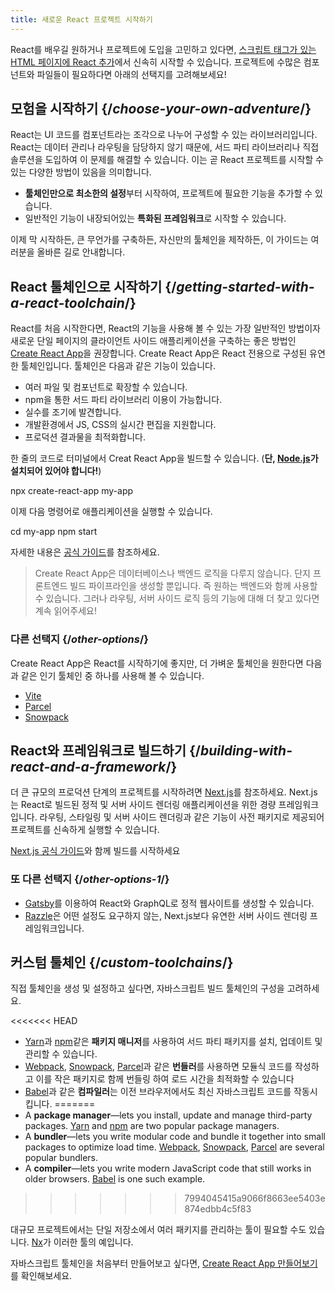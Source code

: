 ```yaml
---
title: 새로운 React 프로젝트 시작하기
---
```


<Intro>

React를 배우길 원하거나 프로젝트에 도입을 고민하고 있다면, [스크립트 태그가 있는 HTML 페이지에 React 추가](/learn/add-react-to-a-website)에서 신속히 시작할 수 있습니다. 프로젝트에 수많은 컴포넌트와 파일들이 필요하다면 아래의 선택지를 고려해보세요!

</Intro>

## 모험을 시작하기 {/*choose-your-own-adventure*/}

React는 UI 코드를 컴포넌트라는 조각으로 나누어 구성할 수 있는 라이브러리입니다. React는 데이터 관리나 라우팅을 담당하지 않기 때문에, 서드 파티 라이브러리나 직접 솔루션을 도입하여 이 문제를 해결할 수 있습니다. 이는 곧 React 프로젝트를 시작할 수 있는 다양한 방법이 있음을 의미합니다.

* **툴체인만으로 최소한의 설정**부터 시작하여, 프로젝트에 필요한 기능을 추가할 수 있습니다.
* 일반적인 기능이 내장되어있는 **특화된 프레임워크**로 시작할 수 있습니다.

이제 막 시작하든, 큰 무언가를 구축하든, 자신만의 툴체인을 제작하든, 이 가이드는 여러분을 올바른 길로 안내합니다.

## React 툴체인으로 시작하기 {/*getting-started-with-a-react-toolchain*/}

React를 처음 시작한다면, React의 기능을 사용해 볼 수 있는 가장 일반적인 방법이자 새로운 단일 페이지의 클라이언트 사이드 애플리케이션을 구축하는 좋은 방법인 [Create React App](https://create-react-app.dev/)을 권장합니다.
Create React App은 React 전용으로 구성된 유연한 툴체인입니다. 툴체인은 다음과 같은 기능이 있습니다.

* 여러 파일 및 컴포넌트로 확장할 수 있습니다.
* npm을 통한 서드 파티 라이브러리 이용이 가능합니다.
* 실수를 조기에 발견합니다.
* 개발환경에서 JS, CSS의 실시간 편집을 지원합니다.
* 프로덕션 결과물을 최적화합니다.

한 줄의 코드로 터미널에서 Creat React App을 빌드할 수 있습니다. (**단, [Node.js](https://nodejs.org/)가 설치되어 있어야 합니다!**)

<TerminalBlock>

npx create-react-app my-app

</TerminalBlock>

이제 다음 명령어로 애플리케이션을 실행할 수 있습니다.

<TerminalBlock>

cd my-app
npm start

</TerminalBlock>

자세한 내용은 [공식 가이드](https://create-react-app.docs/getting-started)를 참조하세요.

> Create React App은 데이터베이스나 백엔드 로직을 다루지 않습니다. 단지 프론트엔드 빌드 파이프라인을 생성할 뿐입니다. 즉 원하는 백엔드와 함께 사용할 수 있습니다. 그러나 라우팅, 서버 사이드 로직 등의 기능에 대해 더 찾고 있다면 계속 읽어주세요!

### 다른 선택지 {/*other-options*/}

Create React App은 React를 시작하기에 좋지만, 더 가벼운 툴체인을 원한다면 다음과 같은 인기 툴체인 중 하나를 사용해 볼 수 있습니다.

* [Vite](https://vitejs.dev/guide/)
* [Parcel](https://parceljs.org/)
* [Snowpack](https://www.snowpack.dev/tutorials/react)

## React와 프레임워크로 빌드하기 {/*building-with-react-and-a-framework*/}

더 큰 규모의 프로덕션 단계의 프로젝트를 시작하려면 [Next.js](https://nextjs.org/)를 참조하세요. Next.js는 React로 빌드된 정적 및 서버 사이드 렌더링 애플리케이션을 위한 경량 프레임워크입니다. 라우팅, 스타일링 및 서버 사이드 렌더링과 같은 기능이 사전 패키지로 제공되어 프로젝트를 신속하게 실행할 수 있습니다.

[Next.js 공식 가이드](https://nextjs.org/docs/getting-started)와 함께 빌드를 시작하세요

### 또 다른 선택지 {/*other-options-1*/}

* [Gatsby](https://www.gatsbyjs.org/)를 이용하여 React와 GraphQL로 정적 웹사이트를 생성할 수 있습니다.
* [Razzle](https://razzlejs.org/)은 어떤 설정도 요구하지 않는, Next.js보다 유연한 서버 사이드 렌더링 프레임워크입니다.

## 커스텀 툴체인 {/*custom-toolchains*/}

직접 툴체인을 생성 및 설정하고 싶다면, 자바스크립트 빌드 툴체인의 구성을 고려하세요.

<<<<<<< HEAD
* [Yarn](https://yarnpkg.com/)과 [npm](https://www.npmjs.com/)같은 **패키지 매니저**를 사용하여 서드 파티 패키지를 설치, 업데이트 및 관리할 수 있습니다.
* [Webpack](https://webpack.js.org/), [Snowpack](https://www.snowpack.dev/), [Parcel](https://parceljs.org/)과 같은 **번들러**를 사용하면 모듈식 코드를 작성하고 이를 작은 패키지로 함께 번들링 하여 로드 시간을 최적화할 수 있습니다
* [Babel](https://babeljs.io/)과 같은 **컴파일러**는 이전 브라우저에서도 최신 자바스크립트 코드를 작동시킵니다.
=======
* A **package manager**—lets you install, update and manage third-party packages. [Yarn](https://yarnpkg.com/) and [npm](https://www.npmjs.com/) are two popular package managers.
* A **bundler**—lets you write modular code and bundle it together into small packages to optimize load time. [Webpack](https://webpack.js.org/), [Snowpack](https://www.snowpack.dev/), [Parcel](https://parceljs.org/) are several popular bundlers.
* A **compiler**—lets you write modern JavaScript code that still works in older browsers. [Babel](https://babeljs.io/) is one such example.
>>>>>>> 7994045415a9066f8663ee5403e874edbb4c5f83

대규모 프로젝트에서는 단일 저장소에서 여러 패키지를 관리하는 툴이 필요할 수도 있습니다. [Nx](https://nx.dev/react)가 이러한 툴의 예입니다.

자바스크립트 툴체인을 처음부터 만들어보고 싶다면, [Create React App 만들어보기](https://blog.usejournal.com/creating-a-react-app-from-scratch-f3c693b84658)를 확인해보세요.
